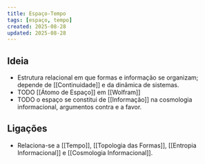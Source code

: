 ```yaml
---
title: Espaço-Tempo
tags: [espaço, tempo]
created: 2025-08-28
updated: 2025-08-28
---
```


## Ideia
- Estrutura relacional em que formas e informação se organizam; depende de [[Continuidade]] e da dinâmica de sistemas.
- TODO [[Átomo de Espaço]] em [[Wolfram]]
- TODO o espaço se constitui de [[Informação]] na cosmologia informacional, argumentos contra e a favor.

## Ligações
- Relaciona-se a [[Tempo]], [[Topologia das Formas]], [[Entropia Informacional]] e [[Cosmologia Informacional]].

